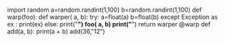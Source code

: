 import random
a=random.randint(1,100)
b=random.randint(1,100)
def warp(foo):
    def warper( a, b):
        try:
         a=float(a)
         b=float(b)
        except Exception as ex :
            print(ex)
        else:
         print("__________________________________________")
         foo( a, b)
         print("__________________________________________")
    return warper
@warp
def add(a, b):
    print(a + b)
add(36,"12")
